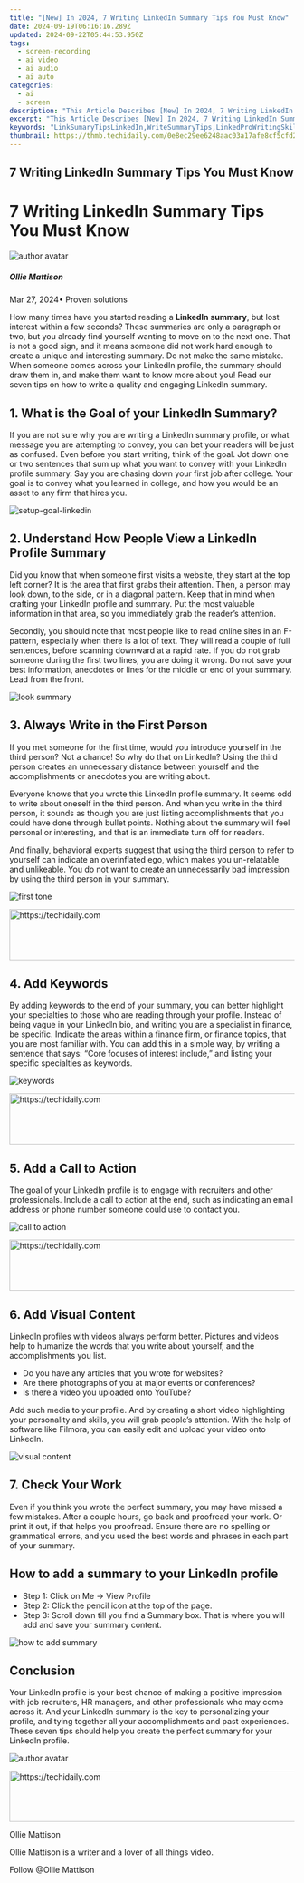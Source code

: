 ```yaml
---
title: "[New] In 2024, 7 Writing LinkedIn Summary Tips You Must Know"
date: 2024-09-19T06:16:16.289Z
updated: 2024-09-22T05:44:53.950Z
tags: 
  - screen-recording
  - ai video
  - ai audio
  - ai auto
categories: 
  - ai
  - screen
description: "This Article Describes [New] In 2024, 7 Writing LinkedIn Summary Tips You Must Know"
excerpt: "This Article Describes [New] In 2024, 7 Writing LinkedIn Summary Tips You Must Know"
keywords: "LinkSumaryTipsLinkedIn,WriteSummaryTips,LinkedProWritingSkills,SummaryStrategiesNetwork,ProfessionalBioCrafting,NetworkWriteGuide,TipsForLinkedAuthorship"
thumbnail: https://thmb.techidaily.com/0e8ec29ee6248aac03a17afe8cf5cfd2ec9d4e36dfc8648cae868f4622fb576a.jpg
---
```


## 7 Writing LinkedIn Summary Tips You Must Know

# 7 Writing LinkedIn Summary Tips You Must Know

![author avatar](https://images.wondershare.com/filmora/article-images/ollie-mattison.jpg)

##### Ollie Mattison

 Mar 27, 2024• Proven solutions

 How many times have you started reading a **LinkedIn summary**, but lost interest within a few seconds? These summaries are only a paragraph or two, but you already find yourself wanting to move on to the next one. That is not a good sign, and it means someone did not work hard enough to create a unique and interesting summary. Do not make the same mistake. When someone comes across your LinkedIn profile, the summary should draw them in, and make them want to know more about you! Read our seven tips on how to write a quality and engaging LinkedIn summary.

## 1\. What is the Goal of your LinkedIn Summary?

 If you are not sure why you are writing a LinkedIn summary profile, or what message you are attempting to convey, you can bet your readers will be just as confused. Even before you start writing, think of the goal. Jot down one or two sentences that sum up what you want to convey with your LinkedIn profile summary. Say you are chasing down your first job after college. Your goal is to convey what you learned in college, and how you would be an asset to any firm that hires you.

![setup-goal-linkedin](https://images.wondershare.com/filmora/article-images/setup-goal-linkedin.png)

## 2\. Understand How People View a LinkedIn Profile Summary

 Did you know that when someone first visits a website, they start at the top left corner? It is the area that first grabs their attention. Then, a person may look down, to the side, or in a diagonal pattern. Keep that in mind when crafting your LinkedIn profile and summary. Put the most valuable information in that area, so you immediately grab the reader’s attention.

 Secondly, you should note that most people like to read online sites in an F-pattern, especially when there is a lot of text. They will read a couple of full sentences, before scanning downward at a rapid rate. If you do not grab someone during the first two lines, you are doing it wrong. Do not save your best information, anecdotes or lines for the middle or end of your summary. Lead from the front.

![look summary](https://images.wondershare.com/filmora/article-images/look-summary.JPG)

## 3\. Always Write in the First Person

 If you met someone for the first time, would you introduce yourself in the third person? Not a chance! So why do that on LinkedIn? Using the third person creates an unnecessary distance between yourself and the accomplishments or anecdotes you are writing about.

 Everyone knows that you wrote this LinkedIn profile summary. It seems odd to write about oneself in the third person. And when you write in the third person, it sounds as though you are just listing accomplishments that you could have done through bullet points. Nothing about the summary will feel personal or interesting, and that is an immediate turn off for readers.

 And finally, behavioral experts suggest that using the third person to refer to yourself can indicate an overinflated ego, which makes you un-relatable and unlikeable. You do not want to create an unnecessarily bad impression by using the third person in your summary.

![first tone](https://images.wondershare.com/filmora/article-images/first-tone.jpg)

<!-- affiliate ads begin -->
<a href="https://ephamedtechinc.pxf.io/c/5597632/2126492/26400" target="_top" id="2126492">
  <img src="//a.impactradius-go.com/display-ad/26400-2126492" border="0" alt="https://techidaily.com" width="640" height="90"/>
</a>
<img height="0" width="0" src="https://ephamedtechinc.pxf.io/i/5597632/2126492/26400" style="position:absolute;visibility:hidden;" border="0" />
<!-- affiliate ads end -->

## 4\. Add Keywords

 By adding keywords to the end of your summary, you can better highlight your specialties to those who are reading through your profile. Instead of being vague in your LinkedIn bio, and writing you are a specialist in finance, be specific. Indicate the areas within a finance firm, or finance topics, that you are most familiar with. You can add this in a simple way, by writing a sentence that says: “Core focuses of interest include,” and listing your specific specialties as keywords.

![keywords](https://images.wondershare.com/filmora/article-images/keywords.jpg)

<!-- affiliate ads begin -->
<a href="https://aligracehair.sjv.io/c/5597632/1997635/19272" target="_top" id="1997635">
  <img src="//a.impactradius-go.com/display-ad/19272-1997635" border="0" alt="https://techidaily.com" width="728" height="90"/>
</a>
<img height="0" width="0" src="https://aligracehair.sjv.io/i/5597632/1997635/19272" style="position:absolute;visibility:hidden;" border="0" />
<!-- affiliate ads end -->

## 5\. Add a Call to Action

 The goal of your LinkedIn profile is to engage with recruiters and other professionals. Include a call to action at the end, such as indicating an email address or phone number someone could use to contact you.

![call to action](https://images.wondershare.com/filmora/article-images/call-to-action.JPG)

<!-- affiliate ads begin -->
<a href="https://appsumo.8odi.net/c/5597632/2151889/7443" target="_top" id="2151889">
  <img src="//a.impactradius-go.com/display-ad/7443-2151889" border="0" alt="https://techidaily.com" width="728" height="90"/>
</a>
<img height="0" width="0" src="https://appsumo.8odi.net/i/5597632/2151889/7443" style="position:absolute;visibility:hidden;" border="0" />
<!-- affiliate ads end -->

## 6\. Add Visual Content

 LinkedIn profiles with videos always perform better. Pictures and videos help to humanize the words that you write about yourself, and the accomplishments you list.

* Do you have any articles that you wrote for websites?
* Are there photographs of you at major events or conferences?
* Is there a video you uploaded onto YouTube?

 Add such media to your profile. And by creating a short video highlighting your personality and skills, you will grab people’s attention. With the help of software like Filmora, you can easily edit and upload your video onto LinkedIn.

![visual content](https://images.wondershare.com/filmora/article-images/visual-content.JPG)

## 7\. Check Your Work

 Even if you think you wrote the perfect summary, you may have missed a few mistakes. After a couple hours, go back and proofread your work. Or print it out, if that helps you proofread. Ensure there are no spelling or grammatical errors, and you used the best words and phrases in each part of your summary.

## How to add a summary to your LinkedIn profile

* Step 1: Click on Me -> View Profile
* Step 2: Click the pencil icon at the top of the page.
* Step 3: Scroll down till you find a Summary box. That is where you will add and save your summary content.
  
![how to add summary](https://images.wondershare.com/filmora/article-images/how-to-add-summary.JPG)

## Conclusion

 Your LinkedIn profile is your best chance of making a positive impression with job recruiters, HR managers, and other professionals who may come across it. And your LinkedIn summary is the key to personalizing your profile, and tying together all your accomplishments and past experiences. These seven tips should help you create the perfect summary for your LinkedIn profile.

![author avatar](https://images.wondershare.com/filmora/article-images/ollie-mattison.jpg)

<!-- affiliate ads begin -->
<a href="https://zebaoaffiliateprogram.pxf.io/c/5597632/2137973/21526" target="_top" id="2137973">
  <img src="//a.impactradius-go.com/display-ad/21526-2137973" border="0" alt="https://techidaily.com" width="728" height="90"/>
</a>
<img height="0" width="0" src="https://zebaoaffiliateprogram.pxf.io/i/5597632/2137973/21526" style="position:absolute;visibility:hidden;" border="0" />
<!-- affiliate ads end -->

Ollie Mattison

Ollie Mattison is a writer and a lover of all things video.

Follow @Ollie Mattison


<ins class="adsbygoogle"
     style="display:block"
     data-ad-format="autorelaxed"
     data-ad-client="ca-pub-7571918770474297"
     data-ad-slot="1223367746"></ins>



<ins class="adsbygoogle"
     style="display:block"
     data-ad-client="ca-pub-7571918770474297"
     data-ad-slot="8358498916"
     data-ad-format="auto"
     data-full-width-responsive="true"></ins>




